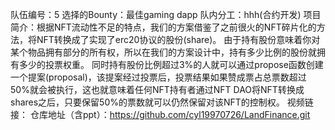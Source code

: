 队伍编号：5
选择的Bounty：最佳gaming dapp
队内分工：hhh(合约开发)
项目简介：根据NFT流动性不足的特点，我们的方案借鉴了之前很火的NFT碎片化的方法，将NFT转换成了实现了erc20协议的股份(share)。
由于持有股份意味着你对某个物品拥有部分的所有权，所以在我们的方案设计中，持有多少比例的股份就拥有多少的投票权重。
同时持有股份比例超过3%的人就可以通过propose函数创建一个提案(proposal)，该提案经过投票后，投票结果如果赞成票占总票数超过50%就会被执行，这也就意味着任何NFT持有者通过NFT DAO将NFT转换成shares之后，只要保留50%的票数就可以仍然保留对该NFT的控制权。
视频链接：
仓库地址（含ppt）：https://github.com/cyl19970726/LandFinance.git